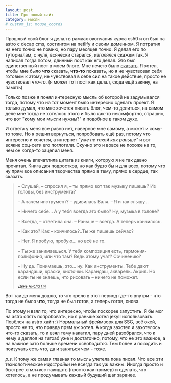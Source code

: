 ```yaml
---
layout: post
title: Про новый сайт
category: мысли
# custom_js: mouse_coords
---
```


Прошлый свой блог я делал в рамках окончания курса cs50 и он был на astro с decap cms, хостингом на netlify и своим доменном. Я потратил на него точно не помню, но пару месяцев точно. Я делал его по туториалам, с нуля, всячески старался, *изгалялся* скажем так. Я написал тогда потом, длинный пост как его делал. Это был единственный пост в моем блоге. Мне нечего было [сказать](https://justinjackson.ca/words.html). Я хотел, чтобы мне было **что** сказать, **что-то** показать, но я не чувствовал себя готовым к этому, не чувствовал в себе сил на такое действие, просто не чувствовал *что-то*. (я может тот пост как делал, сюда ещё закину, на память)

Только позже я понял интересную мысль об которой не задумывался тогда, потому что на тот момент было интересно сделать проект. Я только думал, что мне хочется писать блог, чем-то делиться, на самом деле мне тогда не хотелось этого и было как-то некомфортно, страшно, что вот "кому мои мысли нужны?" и подобное в таком духе.

И ответа у меня все равно нет, наверное мне самому, а может и кому-то тоже. Но я решил вернуться, попробовать ещё раз, потому что интересно и хочется, а интернет *"уже не такой как раньше"* и вот всякие соц-сети его поглотили. Скучно это и вовсе не похоже на то, чем он когда-то зацепил меня.

Меня очень впечатлила цитата из книги, которую я не так давно прочитал. Книга для подростков, но как будто бы и для всех, потому что ну прям все описания творчества прямо в тему, прямо в сердце, так сказать.

> – Слушай, – спросил я, – ты прямо вот так музыку пишешь? Из головы, без инструмента?
>
> – А зачем инструмент? – удивилась Валя. – Я и так слышу…
>
> – Ничего себе… А у тебя всегда это было? Ну, музыка в голове?
>
> – Всегда, – ответила она. – Раньше – всегда. А теперь кончилось.
> 
> – Как это? Как – кончилось?..Ты же пишешь сейчас?
>
> – Нет. Я пробую, пробую… но всё не то.
>
> – Ты же занимаешься. У тебя композиция есть, гармония-полифония, или что там? Ведь этому учат? Сочинению?
>
> – Ну да. Понимаешь, это… ну. Как инструменты. Тебе дают карандаши, краски, кисточки. Карандаш, акварель. Акрил. Но если ты не знаешь, что рисовать – ничего не поможет.
>
> <small><a href="http://kniguru.info/korotkiy-spisok-vosmogo-sezona/den-chisla-pi"><cite>День Числа Пи</cite></a></small>

Вот так до меня дошло, то что зрело в этот период где-то внутри - что тогда не было **что**, тогда не был готов, а теперь готов, снова.

По этому и взял то, что интересно, чтобы поскорее запустить. Я бы мог на astro опять попробовать, но я раньше хотел jekyll использовать. Повёлся на astro хайп :) Нормальный фреймворк для SSG, всё окей, просто не то, что правда прям уж хотел. А когда захотел и захотелось что-то сказать, то и взял тему накатил, пару дней разобрался, что к чему и деплоя на гитхаб уже и достаточно, потому, что не это важное, а на важное зато больше времени освободится. Тем более и покодить и поизучать есть что, да и заняться чем - тоже.

*p.s.*
К тому же самая главная то мысль улетела пока писал. Что все эти технологические *надстройки* не всегда так уж важны. Иногда просто и быстрее хтмл+ксс накидать (просто как пример) и сделать, что хотелось, а не продумывать каждый будущий шаг заранее.
